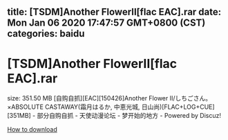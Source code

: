 
title: [TSDM]Another FlowerII[flac EAC].rar
date: Mon Jan 06 2020 17:47:57 GMT+0800 (CST)    
categories: baidu
---

# [TSDM]Another FlowerII[flac EAC].rar
size: 351.50 MB
 [自购自抓][EAC][150426]Another Flower II/しちごさん。×ABSOLUTE CASTAWAY(霜月はるか, 中恵光城, 日山尚)[FLAC+LOG+CUE][351MB] - 部分自购自抓 - 天使动漫论坛 - 梦开始的地方 - Powered by Discuz!
 

[How to download](https://bpcam.bemobtrk.com/go/2ceec3aa-1ca2-46d6-b9ff-aaa5c184517c?jno=3478)